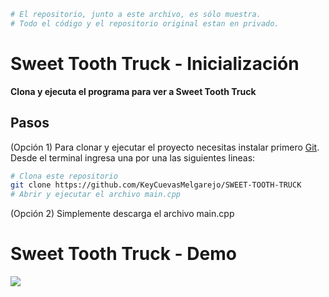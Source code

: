 ```bash
# El repositorio, junto a este archivo, es sólo muestra. 
# Todo el código y el repositorio original estan en privado.
```
# Sweet Tooth Truck - Inicialización

**Clona y ejecuta el programa para ver a Sweet Tooth Truck**

## Pasos

(Opción 1) Para clonar y ejecutar el proyecto necesitas instalar primero [Git](https://git-scm.com). Desde el terminal ingresa una por una las siguientes lineas:

```bash
# Clona este repositorio
git clone https://github.com/KeyCuevasMelgarejo/SWEET-TOOTH-TRUCK
# Abrir y ejecutar el archivo main.cpp
```
(Opción 2) Simplemente descarga el archivo main.cpp

# Sweet Tooth Truck - Demo
![](Demo.gif)
